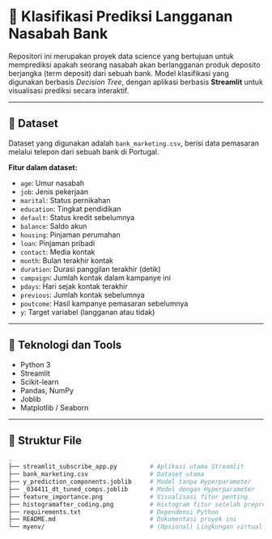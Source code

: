 # 🎯 Klasifikasi Prediksi Langganan Nasabah Bank

Repositori ini merupakan proyek data science yang bertujuan untuk memprediksi apakah seorang nasabah akan berlangganan produk deposito berjangka (term deposit) dari sebuah bank. Model klasifikasi yang digunakan berbasis *Decision Tree*, dengan aplikasi berbasis **Streamlit** untuk visualisasi prediksi secara interaktif.

---

## 🧠 Dataset
Dataset yang digunakan adalah `bank_marketing.csv`, berisi data pemasaran melalui telepon dari sebuah bank di Portugal.

**Fitur dalam dataset:**
- `age`: Umur nasabah
- `job`: Jenis pekerjaan
- `marital`: Status pernikahan
- `education`: Tingkat pendidikan
- `default`: Status kredit sebelumnya
- `balance`: Saldo akun
- `housing`: Pinjaman perumahan
- `loan`: Pinjaman pribadi
- `contact`: Media kontak
- `month`: Bulan terakhir kontak
- `duration`: Durasi panggilan terakhir (detik)
- `campaign`: Jumlah kontak dalam kampanye ini
- `pdays`: Hari sejak kontak terakhir
- `previous`: Jumlah kontak sebelumnya
- `poutcome`: Hasil kampanye pemasaran sebelumnya
- `y`: Target variabel (langganan atau tidak)

---

## 🚀 Teknologi dan Tools
- Python 3
- Streamlit
- Scikit-learn
- Pandas, NumPy
- Joblib
- Matplotlib / Seaborn

---

## 🧾 Struktur File
```bash
.
├── streamlit_subscribe_app.py         # Aplikasi utama Streamlit
├── bank_marketing.csv                 # Dataset utama
├── y_prediction_components.joblib     # Model tanpa Hyperparameter
├── _034411_dt_tuned_comps.joblib      # Model dengan Hyperparameter
├── feature_importance.png             # Visualisasi fitur penting
├── histogramafter_coding.png          # Histogram fitur setelah preprocessing
├── requirements.txt                   # Dependensi Python
├── README.md                          # Dokumentasi proyek ini
└── myenv/                             # (Opsional) Lingkungan virtual
